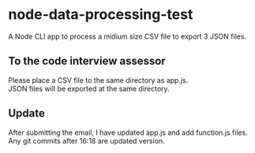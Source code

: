 # node-data-processing-test

A Node CLI app to process a midium size CSV file to export 3 JSON files.

## To the code interview assessor
Please place a CSV file to the same directory as app.js.\
JSON files will be exported at the same directory.

## Update
After submitting the email, I have updated app.js and add function.js files.\
Any git commits after 16:18 are updated version.
